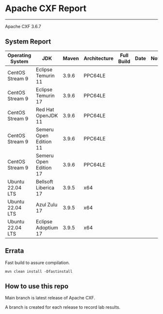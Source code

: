 # Apache CXF Report
--- 

Apache CXF 3.6.7

## System Report

| Operating System    | JDK       | Maven | Architecture | Full Build | Date  | Notes |
|---------------------|-----------|-------|--------------|------------|-------|-------|
| CentOS Stream 9         | Eclipse Temurin 11  | 3.9.6 | PPC64LE      | | | |
| CentOS Stream 9         | Eclipse Temurin 17  | 3.9.6 | PPC64LE      | | | |
| CentOS Stream 9         | Red Hat OpenJDK 11  | 3.9.6 | PPC64LE      |  |  |  |
| CentOS Stream 9         | Semeru Open Edition 11  | 3.9.6 | PPC64LE  |  | | |
| CentOS Stream 9         | Semeru Open Edition 17  | 3.9.6 | PPC64LE  |  |  |  |
| Ubuntu 22.04 LTS         | Bellsoft Liberica 17  | 3.9.5 | x64      |  |  | |
| Ubuntu 22.04 LTS         | Azul Zulu 17  | 3.9.5 | x64      |  |  | |
| Ubuntu 22.04 LTS         | Eclipse Adoptium 17  | 3.9.5 | x64      |  | | |


## Errata


Fast build to assure compilation. 
```
mvn clean install -Dfastinstall
```

## How to use this repo

Main branch is latest release of Apache CXF.

A branch is created for each release to record lab results.
